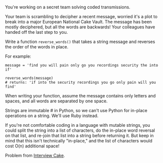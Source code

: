 You're working on a secret team solving coded transmissions.

Your team is scrambling to decipher a recent message, worried it's a plot to break into a major European National Cake Vault. The message has been mostly deciphered, but all the words are backwards! Your colleagues have handed off the last step to you.

Write a function `reverse_words()` that takes a string message and reverses the order of the words in place.

For example:

```
message = 'find you will pain only go you recordings security the into if'

reverse_words(message)
# returns: 'if into the security recordings you go only pain will you find'
```

When writing your function, assume the message contains only letters and spaces, and all words are separated by one space.

Strings are immutable # in Python, so we can't use Python for in-place operations on a string. We'll use Ruby instead.

If you're not comfortable coding in a language with mutable strings, you could split the string into a list of characters, do the in-place word reversal on that list, and re-join that list into a string before returning it. But keep in mind that this isn't technically "in-place," and the list of characters would cost O(n) additional space!

Problem from [Interview Cake](https://www.interviewcake.com/).
